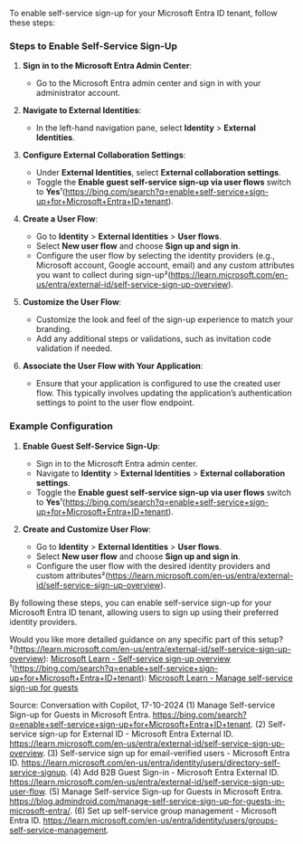 To enable self-service sign-up for your Microsoft Entra ID tenant, follow these steps:

### Steps to Enable Self-Service Sign-Up

1. **Sign in to the Microsoft Entra Admin Center**:
   - Go to the Microsoft Entra admin center and sign in with your administrator account.

2. **Navigate to External Identities**:
   - In the left-hand navigation pane, select **Identity** > **External Identities**.

3. **Configure External Collaboration Settings**:
   - Under **External Identities**, select **External collaboration settings**.
   - Toggle the **Enable guest self-service sign-up via user flows** switch to **Yes**¹(https://bing.com/search?q=enable+self-service+sign-up+for+Microsoft+Entra+ID+tenant).

4. **Create a User Flow**:
   - Go to **Identity** > **External Identities** > **User flows**.
   - Select **New user flow** and choose **Sign up and sign in**.
   - Configure the user flow by selecting the identity providers (e.g., Microsoft account, Google account, email) and any custom attributes you want to collect during sign-up²(https://learn.microsoft.com/en-us/entra/external-id/self-service-sign-up-overview).

5. **Customize the User Flow**:
   - Customize the look and feel of the sign-up experience to match your branding.
   - Add any additional steps or validations, such as invitation code validation if needed.

6. **Associate the User Flow with Your Application**:
   - Ensure that your application is configured to use the created user flow. This typically involves updating the application’s authentication settings to point to the user flow endpoint.

### Example Configuration
1. **Enable Guest Self-Service Sign-Up**:
   - Sign in to the Microsoft Entra admin center.
   - Navigate to **Identity** > **External Identities** > **External collaboration settings**.
   - Toggle the **Enable guest self-service sign-up via user flows** switch to **Yes**¹(https://bing.com/search?q=enable+self-service+sign-up+for+Microsoft+Entra+ID+tenant).

2. **Create and Customize User Flow**:
   - Go to **Identity** > **External Identities** > **User flows**.
   - Select **New user flow** and choose **Sign up and sign in**.
   - Configure the user flow with the desired identity providers and custom attributes²(https://learn.microsoft.com/en-us/entra/external-id/self-service-sign-up-overview).

By following these steps, you can enable self-service sign-up for your Microsoft Entra ID tenant, allowing users to sign up using their preferred identity providers.

Would you like more detailed guidance on any specific part of this setup?
²(https://learn.microsoft.com/en-us/entra/external-id/self-service-sign-up-overview): [Microsoft Learn - Self-service sign-up overview](https://learn.microsoft.com/en-us/entra/external-id/self-service-sign-up-overview)
¹(https://bing.com/search?q=enable+self-service+sign-up+for+Microsoft+Entra+ID+tenant): [Microsoft Learn - Manage self-service sign-up for guests](https://blog.admindroid.com/manage-self-service-sign-up-for-guests-in-microsoft-entra/)

Source: Conversation with Copilot, 17-10-2024
(1) Manage Self-service Sign-up for Guests in Microsoft Entra. https://bing.com/search?q=enable+self-service+sign-up+for+Microsoft+Entra+ID+tenant.
(2) Self-service sign-up for External ID - Microsoft Entra External ID. https://learn.microsoft.com/en-us/entra/external-id/self-service-sign-up-overview.
(3) Self-service sign up for email-verified users - Microsoft Entra ID. https://learn.microsoft.com/en-us/entra/identity/users/directory-self-service-signup.
(4) Add B2B Guest Sign-in - Microsoft Entra External ID. https://learn.microsoft.com/en-us/entra/external-id/self-service-sign-up-user-flow.
(5) Manage Self-service Sign-up for Guests in Microsoft Entra. https://blog.admindroid.com/manage-self-service-sign-up-for-guests-in-microsoft-entra/.
(6) Set up self-service group management - Microsoft Entra ID. https://learn.microsoft.com/en-us/entra/identity/users/groups-self-service-management.
